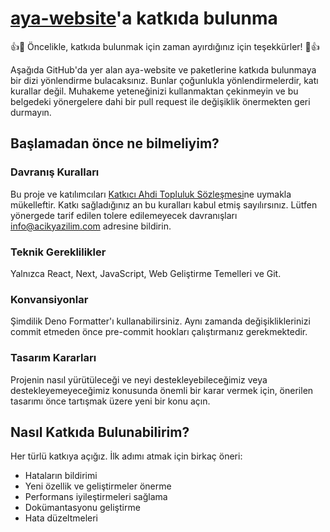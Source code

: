 # [aya-website](https://github.com/eser/aya-website)'a katkıda bulunma

👍🎉 Öncelikle, katkıda bulunmak için zaman ayırdığınız için teşekkürler! 🎉👍

Aşağıda GitHub'da yer alan aya-website ve paketlerine katkıda bulunmaya bir dizi yönlendirme bulacaksınız. Bunlar
çoğunlukla yönlendirmelerdir, katı kurallar değil. Muhakeme yeteneğinizi kullanmaktan çekinmeyin ve bu belgedeki
yönergelere dahi bir pull request ile değişiklik önermekten geri durmayın.

## Başlamadan önce ne bilmeliyim?

### Davranış Kuralları

Bu proje ve katılımcıları [Katkıcı Ahdi Topluluk Sözleşmesi](https://acikyazilimagi.com/aya/policies)ne uymakla
mükelleftir. Katkı sağladığınız an bu kuralları kabul etmiş sayılırsınız. Lütfen yönergede tarif edilen tolere
edilemeyecek davranışları [info@acikyazilim.com](mailto:info@acikyazilim.com) adresine bildirin.

### Teknik Gereklilikler

Yalnızca React, Next, JavaScript, Web Geliştirme Temelleri ve Git.

### Konvansiyonlar

Şimdilik Deno Formatter'ı kullanabilirsiniz. Aynı zamanda değişikliklerinizi commit etmeden önce pre-commit hookları
çalıştırmanız gerekmektedir.

### Tasarım Kararları

Projenin nasıl yürütüleceği ve neyi destekleyebileceğimiz veya destekleyemeyeceğimiz konusunda önemli bir karar vermek
için, önerilen tasarımı önce tartışmak üzere yeni bir konu açın.

## Nasıl Katkıda Bulunabilirim?

Her türlü katkıya açığız. İlk adımı atmak için birkaç öneri:

- Hataların bildirimi
- Yeni özellik ve geliştirmeler önerme
- Performans iyileştirmeleri sağlama
- Dokümantasyonu geliştirme
- Hata düzeltmeleri
